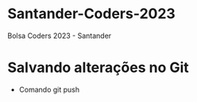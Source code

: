 # Santander-Coders-2023
Bolsa Coders 2023 - Santander

# Salvando alterações no Git
* Comando git push